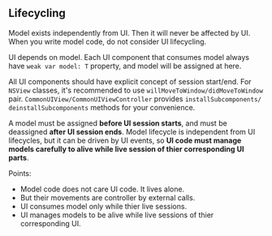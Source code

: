 







Lifecycling
-----------
Model exists independently from UI. Then it will never be affected by UI.
When you write model code, do not consider UI lifecycling.

UI depends on model. Each UI component that consumes model always have 
`weak var model: T` property, and model will be assigned at here. 

All UI components should have explicit concept of session start/end. For
`NSView` classes, it's recommended to use `willMoveToWindow/didMoveToWindow`
pair. `CommonUIView/CommonUIViewController` provides `installSubcomponents/
deinstallSubcomponents` methods for your convenience.

A model must be assigned **before UI session starts**, and must be deassigned
**after UI session ends**. Model lifecycle is independent from UI lifecycles,
but it can be driven by UI events, so **UI code must manage models carefully 
to alive while live session of thier corresponding UI parts**.

Points:

-	Model code does not care UI code. It lives alone.
-	But their movements are controller by external calls.
-	UI consumes model only while thier live sessions.
-	UI manages models to be alive while live sessions of thier 
	corresponding UI.


	